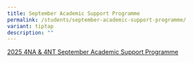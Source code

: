 ```yaml
---
title: September Academic Support Programme
permalink: /students/september-academic-support-programme/
variant: tiptap
description: ""
---
```

<p><a href="/files/Students/2025 ASP Sept/2025_4NA__4NT_Sep_ASP_Letter_from_P_to_Students_Final.pdf" rel="noopener nofollow" target="_blank">2025 4NA &amp; 4NT September Academic Support Programme</a>
</p>